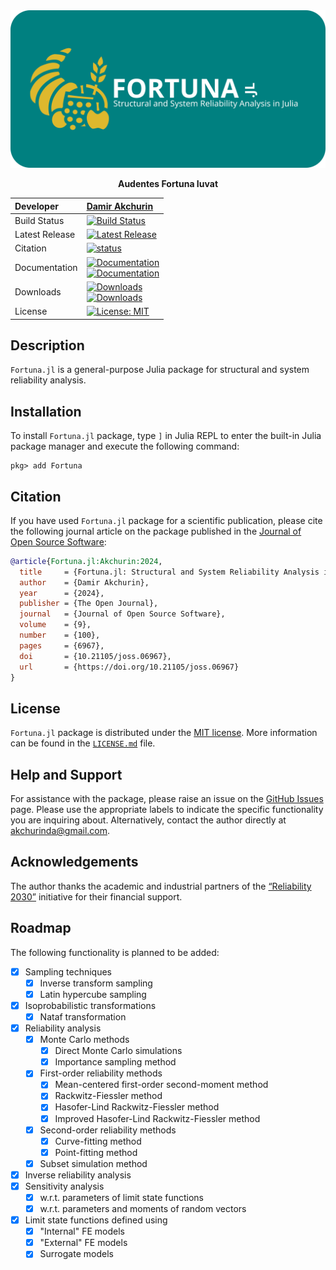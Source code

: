<div align="center">
  <img src="docs/src/assets/social-preview.svg" alt = "Social preview">

  **Audentes Fortuna Iuvat**

  | Developer | [Damir Akchurin](https://scholar.google.com/citations?user=chYaDcIAAAAJ&hl=en) |
  | :--- | :--- |
  | Build Status | [![Build Status](https://github.com/akchurinda/Fortuna.jl/actions/workflows/CI.yml/badge.svg?branch=main)](https://github.com/akchurinda/Fortuna.jl/actions/workflows/CI.yml) |
  | Latest Release | [![Latest Release](https://juliahub.com/docs/Fortuna/version.svg)](https://github.com/akchurinda/Fortuna.jl/releases) |
  | Citation | [![status](https://joss.theoj.org/papers/9df63bb9d4f1722272f85a0fc2249856/status.svg)](https://joss.theoj.org/papers/9df63bb9d4f1722272f85a0fc2249856) |
  | Documentation | [![Documentation](https://img.shields.io/badge/Documentation-Stable-blue.svg)](https://akchurinda.github.io/Fortuna.jl/stable) <br> [![Documentation](https://img.shields.io/badge/Documentation-Dev-blue.svg)](https://akchurinda.github.io/Fortuna.jl/dev) |
  | Downloads | [![Downloads](https://img.shields.io/badge/dynamic/json?url=http%3A%2F%2Fjuliapkgstats.com%2Fapi%2Fv1%2Ftotal_downloads%2FFortuna&query=total_requests&label=Total)](http://juliapkgstats.com/pkg/Fortuna) <br> [![Downloads](https://img.shields.io/badge/dynamic/json?url=http%3A%2F%2Fjuliapkgstats.com%2Fapi%2Fv1%2Fmonthly_downloads%2FFortuna&query=total_requests&label=Monthly&suffix=%2FMonth)](http://juliapkgstats.com/pkg/Fortuna) |
  | License | [![License: MIT](https://img.shields.io/badge/License-MIT-yellow.svg)](https://github.com/akchurinda/Fortuna.jl/blob/main/LICENSE.md) |
</div>

## Description

`Fortuna.jl` is a general-purpose Julia package for structural and system reliability analysis.

## Installation

To install `Fortuna.jl` package, type `]` in Julia REPL to enter the built-in Julia package manager and execute the following command:

```
pkg> add Fortuna
```

## Citation

If you have used `Fortuna.jl` package for a scientific publication, please cite the following journal article on the package published in the [Journal of Open Source Software](https://joss.theoj.org):

```bib
@article{Fortuna.jl:Akchurin:2024, 
  title     = {Fortuna.jl: Structural and System Reliability Analysis in Julia},
  author    = {Damir Akchurin},
  year      = {2024},
  publisher = {The Open Journal},
  journal   = {Journal of Open Source Software},
  volume    = {9},
  number    = {100},
  pages     = {6967},
  doi       = {10.21105/joss.06967}, 
  url       = {https://doi.org/10.21105/joss.06967}
}
```

## License

`Fortuna.jl` package is distributed under the [MIT license](https://en.wikipedia.org/wiki/MIT_License). More information can be found in the [`LICENSE.md`](https://github.com/akchurinda/Fortuna.jl/blob/main/LICENSE.md) file.

## Help and Support

For assistance with the package, please raise an issue on the [GitHub Issues](https://github.com/akchurinda/Fortuna.jl/issues) page. Please use the appropriate labels to indicate the specific functionality you are inquiring about. Alternatively, contact the author directly at [akchurinda@gmail.com](mailto:akchurinda@gmail.com?subject=Fortuna.jl).

## Acknowledgements

The author thanks the academic and industrial partners of the [“Reliability 2030”](https://cfsrc.org/2023/01/01/reliability-2030-design-of-steel-as-a-system/) initiative for their financial support.

## Roadmap

The following functionality is planned to be added:

- [x] Sampling techniques
    - [x] Inverse transform sampling
    - [x] Latin hypercube sampling
- [x] Isoprobabilistic transformations
    - [x] Nataf transformation
- [x] Reliability analysis
  - [x] Monte Carlo methods
    - [x] Direct Monte Carlo simulations
    - [x] Importance sampling method
  - [x] First-order reliability methods
    - [x] Mean-centered first-order second-moment method
    - [x] Rackwitz-Fiessler method
    - [x] Hasofer-Lind Rackwitz-Fiessler method
    - [x] Improved Hasofer-Lind Rackwitz-Fiessler method
  - [x] Second-order reliability methods
    - [x] Curve-fitting method
    - [x] Point-fitting method
  - [x] Subset simulation method
- [x] Inverse reliability analysis
- [x] Sensitivity analysis
  - [x] w.r.t. parameters of limit state functions
  - [x] w.r.t. parameters and moments of random vectors
- [x] Limit state functions defined using
  - [x] "Internal" FE models
  - [x] "External" FE models
  - [x] Surrogate models

